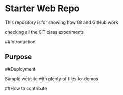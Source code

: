 # Starter Web Repo

This repository is for showing how Git and GitHub work

checking all the GIT class experiments

##Introduction

## Purpose

##Deployment 

Sample website with plenty of files for demos

##How to contribute
